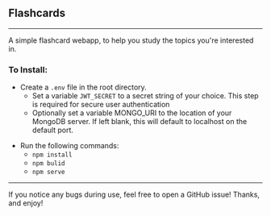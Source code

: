 ## Flashcards

---

A simple flashcard webapp, to help you study the topics you're interested in.

### To Install:

- Create a `.env` file in the root directory.
  - Set a variable `JWT_SECRET` to a secret string of your choice. This step is required for secure user authentication
  - Optionally set a variable MONGO_URI to the location of your MongoDB server. If left blank, this will default to localhost on the default port.

* Run the following commands:
  - `npm install`
  - `npm bulid`
  - `npm serve`

---

If you notice any bugs during use, feel free to open a GitHub issue! Thanks, and enjoy!
